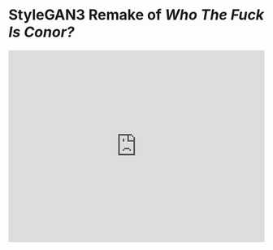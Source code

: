 # StyleGAN3 Remake of *Who The Fuck Is Conor?*
<div style="padding:75% 0 0 0;position:relative;"><iframe src="https://player.vimeo.com/video/962166101?h=1afdee87e7&amp;badge=0&amp;autopause=0&amp;player_id=0&amp;app_id=58479" frameborder="0" allow="autoplay; fullscreen; picture-in-picture; clipboard-write" style="position:absolute;top:0;left:0;width:100%;height:100%;" title="Original side by side StyleGAN3 remake - Who The Fuck Is Conor?"></iframe></div><script src="https://player.vimeo.com/api/player.js"></script>
